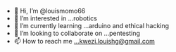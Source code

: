 - 👋 Hi, I’m @louismomo66
- 👀 I’m interested in ...robotics
- 🌱 I’m currently learning ...arduino and ethical hacking
- 💞️ I’m looking to collaborate on ...pentesting
- 📫 How to reach me ...kwezi.louishg@gmail.com

<!---
louismomo66/louismomo66 is a ✨ special ✨ repository because its `README.md` (this file) appears on your GitHub profile.
You can click the Preview link to take a look at your changes.
--->
